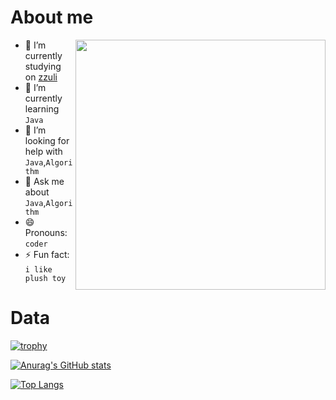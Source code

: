 # About me

<img src="https://raw.githubusercontent.com/abhisheknaiidu/abhisheknaiidu/master/code.gif" align="right" width="400" hight="400" >

- 🔭 I’m currently studying on [zzuli](http://www.zzuli.edu.cn/)
- 🌱 I’m currently learning `Java`
- 🤔 I’m looking for help with `Java`,`Algorithm`
- 💬 Ask me about `Java`,`Algorithm`
- 😄 Pronouns: `coder`
- ⚡ Fun fact: `i like plush toy`  

# Data

[![trophy](https://github-profile-trophy.vercel.app/?username=meteor-z)](http://liuzechen.top)


[![Anurag's GitHub stats](https://github-readme-stats.vercel.app/api?username=meteor-z)](http://liuzechen.top)

[![Top Langs](https://github-readme-stats.vercel.app/api/top-langs/?username=anuraghazra&layout=compact)](http://liuzechen.top)
